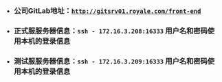 - ### 公司GitLab地址：[```http://gitsrv01.royale.com/front-end```](http://gitsrv01.royale.com/front-end)
- ### 正式服服务器信息：```ssh - 172.16.3.208:16333``` 用户名和密码使用本机的登录信息
- ### 测试服服务器信息：```ssh - 172.16.3.209:16333``` 用户名和密码使用本机的登录信息

